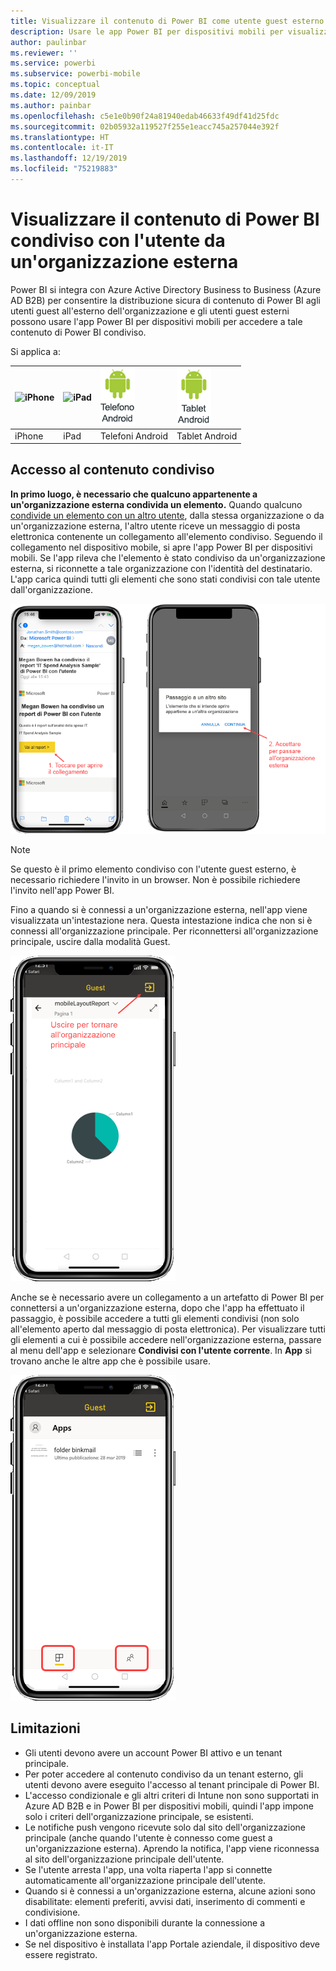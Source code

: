 ```yaml
---
title: Visualizzare il contenuto di Power BI come utente guest esterno (Azure AD B2B)
description: Usare le app Power BI per dispositivi mobili per visualizzare il contenuto condiviso con l'utente dall'organizzazione esterna.
author: paulinbar
ms.reviewer: ''
ms.service: powerbi
ms.subservice: powerbi-mobile
ms.topic: conceptual
ms.date: 12/09/2019
ms.author: painbar
ms.openlocfilehash: c5e1e0b90f24a81940edab46633f49df41d25fdc
ms.sourcegitcommit: 02b05932a119527f255e1eacc745a257044e392f
ms.translationtype: HT
ms.contentlocale: it-IT
ms.lasthandoff: 12/19/2019
ms.locfileid: "75219883"
---
```

# <a name="view-power-bi-content-shared-with-you-from-an-external-organization"></a>Visualizzare il contenuto di Power BI condiviso con l'utente da un'organizzazione esterna

Power BI si integra con Azure Active Directory Business to Business (Azure AD B2B) per consentire la distribuzione sicura di contenuto di Power BI agli utenti guest all'esterno dell'organizzazione e gli utenti guest esterni possono usare l'app Power BI per dispositivi mobili per accedere a tale contenuto di Power BI condiviso. 


Si applica a:

| ![iPhone](./media/mobile-app-ssrs-kpis-mobile-on-premises-reports/iphone-logo-50-px.png) | ![iPad](./media/mobile-app-ssrs-kpis-mobile-on-premises-reports/ipad-logo-50-px.png) | ![Telefono Android](./media/mobile-app-ssrs-kpis-mobile-on-premises-reports/android-phone-logo-50-px.png) | ![Tablet Android](./media/mobile-app-ssrs-kpis-mobile-on-premises-reports/android-tablet-logo-50-px.png) |
|:--- |:--- |:--- |:--- |
| iPhone |iPad |Telefoni Android |Tablet Android |

## <a name="accessing-shared-content"></a>Accesso al contenuto condiviso

**In primo luogo, è necessario che qualcuno appartenente a un'organizzazione esterna condivida un elemento.** Quando qualcuno [condivide un elemento con un altro utente](../../service-share-dashboards.md), dalla stessa organizzazione o da un'organizzazione esterna, l'altro utente riceve un messaggio di posta elettronica contenente un collegamento all'elemento condiviso. Seguendo il collegamento nel dispositivo mobile, si apre l'app Power BI per dispositivi mobili. Se l'app rileva che l'elemento è stato condiviso da un'organizzazione esterna, si riconnette a tale organizzazione con l'identità del destinatario. L'app carica quindi tutti gli elementi che sono stati condivisi con tale utente dall'organizzazione.

![Elemento condiviso aperto di Power BI dal messaggio di posta elettronica ](./media/mobile-apps-b2b/mobile-b2b-open-item-email-new.png)

> [!NOTE]
> Se questo è il primo elemento condiviso con l'utente guest esterno, è necessario richiedere l'invito in un browser. Non è possibile richiedere l'invito nell'app Power BI.

Fino a quando si è connessi a un'organizzazione esterna, nell'app viene visualizzata un'intestazione nera. Questa intestazione indica che non si è connessi all'organizzazione principale. Per riconnettersi all'organizzazione principale, uscire dalla modalità Guest.

![Intestazione dell'utente guest di Power BI](./media/mobile-apps-b2b/mobile-b2b-exit-home-new.png)

Anche se è necessario avere un collegamento a un artefatto di Power BI per connettersi a un'organizzazione esterna, dopo che l'app ha effettuato il passaggio, è possibile accedere a tutti gli elementi condivisi (non solo all'elemento aperto dal messaggio di posta elettronica). Per visualizzare tutti gli elementi a cui è possibile accedere nell'organizzazione esterna, passare al menu dell'app e selezionare **Condivisi con l'utente corrente**. In **App** si trovano anche le altre app che è possibile usare.

![Menu dell'app Power BI come utente guest esterno](./media/mobile-apps-b2b/mobile-b2b-menu-new.png)

## <a name="limitations"></a>Limitazioni

- Gli utenti devono avere un account Power BI attivo e un tenant principale.
- Per poter accedere al contenuto condiviso da un tenant esterno, gli utenti devono avere eseguito l'accesso al tenant principale di Power BI.
- L'accesso condizionale e gli altri criteri di Intune non sono supportati in Azure AD B2B e in Power BI per dispositivi mobili, quindi l'app impone solo i criteri dell'organizzazione principale, se esistenti.
- Le notifiche push vengono ricevute solo dal sito dell'organizzazione principale (anche quando l'utente è connesso come guest a un'organizzazione esterna). Aprendo la notifica, l'app viene riconnessa al sito dell'organizzazione principale dell'utente.
- Se l'utente arresta l'app, una volta riaperta l'app si connette automaticamente all'organizzazione principale dell'utente.
- Quando si è connessi a un'organizzazione esterna, alcune azioni sono disabilitate: elementi preferiti, avvisi dati, inserimento di commenti e condivisione.
- I dati offline non sono disponibili durante la connessione a un'organizzazione esterna.
- Se nel dispositivo è installata l'app Portale aziendale, il dispositivo deve essere registrato.
